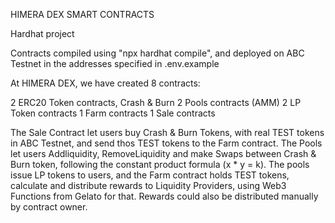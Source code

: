 HIMERA DEX SMART CONTRACTS

Hardhat project

Contracts compiled using "npx hardhat compile", and deployed on ABC Testnet in the addresses specified in .env.example

At HIMERA DEX, we have created 8 contracts:

2 ERC20 Token contracts, Crash & Burn
2 Pools contracts (AMM)
2 LP Token contracts
1 Farm contracts
1 Sale contracts

The Sale Contract let users buy Crash & Burn Tokens, with real TEST tokens in ABC Testnet, and send thos TEST tokens to the Farm contract.
The Pools let users Addliquidity, RemoveLiquidity and make Swaps between Crash & Burn token, following the constant product formula (x * y = k).
The pools issue LP tokens to users, and the Farm contract holds TEST tokens, calculate and distribute rewards to Liquidity Providers, using Web3 Functions from Gelato for that.
Rewards could also be distributed manually by contract owner.
